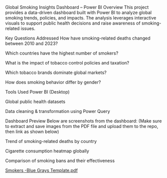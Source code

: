  Global Smoking Insights Dashboard – Power BI
 Overview
This project provides a data-driven dashboard built with Power BI to analyze global smoking trends, policies, and impacts. The analysis leverages interactive visuals to support public health decisions and raise awareness of smoking-related issues.

 Key Questions Addressed
How have smoking-related deaths changed between 2010 and 2023?

Which countries have the highest number of smokers?

What is the impact of tobacco control policies and taxation?

Which tobacco brands dominate global markets?

How does smoking behavior differ by gender?

 Tools Used
Power BI (Desktop)

Global public health datasets

Data cleaning & transformation using Power Query

 Dashboard Preview
Below are screenshots from the dashboard:
(Make sure to extract and save images from the PDF file and upload them to the repo, then link as shown below)


Trend of smoking-related deaths by country


Cigarette consumption heatmap globally


Comparison of smoking bans and their effectiveness

[Smokers -Blue Grays Template.pdf](https://github.com/user-attachments/files/19965295/Smokers.-Blue.Grays.Template.pdf)



